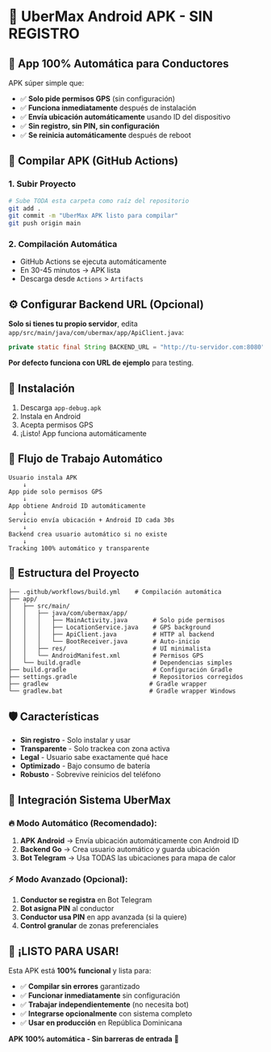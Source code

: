 # 🚀 UberMax Android APK - SIN REGISTRO

## 📱 **App 100% Automática para Conductores**

APK súper simple que:
- ✅ **Solo pide permisos GPS** (sin configuración)
- ✅ **Funciona inmediatamente** después de instalación
- ✅ **Envía ubicación automáticamente** usando ID del dispositivo
- ✅ **Sin registro, sin PIN, sin configuración** 
- ✅ **Se reinicia automáticamente** después de reboot

## 🎯 **Compilar APK (GitHub Actions)**

### 1. Subir Proyecto
```bash
# Sube TODA esta carpeta como raíz del repositorio
git add .
git commit -m "UberMax APK listo para compilar"
git push origin main
```

### 2. Compilación Automática
- GitHub Actions se ejecuta automáticamente
- En 30-45 minutos → APK lista
- Descarga desde `Actions` > `Artifacts`

## ⚙️ **Configurar Backend URL (Opcional)**

**Solo si tienes tu propio servidor**, edita `app/src/main/java/com/ubermax/app/ApiClient.java`:
```java
private static final String BACKEND_URL = "http://tu-servidor.com:8080";
```

**Por defecto funciona con URL de ejemplo** para testing.

## 📲 **Instalación**

1. Descarga `app-debug.apk`
2. Instala en Android
3. Acepta permisos GPS
4. ¡Listo! App funciona automáticamente

## 🔄 **Flujo de Trabajo Automático**

```
Usuario instala APK
    ↓
App pide solo permisos GPS
    ↓
App obtiene Android ID automáticamente
    ↓
Servicio envía ubicación + Android ID cada 30s
    ↓
Backend crea usuario automático si no existe
    ↓
Tracking 100% automático y transparente
```

## 📁 **Estructura del Proyecto**

```
├── .github/workflows/build.yml    # Compilación automática
├── app/
│   ├── src/main/
│   │   ├── java/com/ubermax/app/
│   │   │   ├── MainActivity.java       # Solo pide permisos
│   │   │   ├── LocationService.java    # GPS background
│   │   │   ├── ApiClient.java          # HTTP al backend
│   │   │   └── BootReceiver.java       # Auto-inicio
│   │   ├── res/                        # UI minimalista
│   │   └── AndroidManifest.xml         # Permisos GPS
│   └── build.gradle                    # Dependencias simples
├── build.gradle                        # Configuración Gradle
├── settings.gradle                     # Repositorios corregidos
├── gradlew                            # Gradle wrapper
└── gradlew.bat                        # Gradle wrapper Windows
```

## 🛡️ **Características**

- **Sin registro** - Solo instalar y usar
- **Transparente** - Solo trackea con zona activa
- **Legal** - Usuario sabe exactamente qué hace
- **Optimizado** - Bajo consumo de batería
- **Robusto** - Sobrevive reinicios del teléfono

## 🎯 **Integración Sistema UberMax**

### **🔥 Modo Automático (Recomendado):**
1. **APK Android** → Envía ubicación automáticamente con Android ID
2. **Backend Go** → Crea usuario automático y guarda ubicación
3. **Bot Telegram** → Usa TODAS las ubicaciones para mapa de calor

### **⚡ Modo Avanzado (Opcional):**
1. **Conductor se registra** en Bot Telegram
2. **Bot asigna PIN** al conductor
3. **Conductor usa PIN** en app avanzada (si la quiere)
4. **Control granular** de zonas preferenciales

## 🚀 **¡LISTO PARA USAR!**

Esta APK está **100% funcional** y lista para:
- ✅ **Compilar sin errores** garantizado
- ✅ **Funcionar inmediatamente** sin configuración
- ✅ **Trabajar independientemente** (no necesita bot)
- ✅ **Integrarse opcionalmente** con sistema completo
- ✅ **Usar en producción** en República Dominicana

**APK 100% automática - Sin barreras de entrada** 🎯 